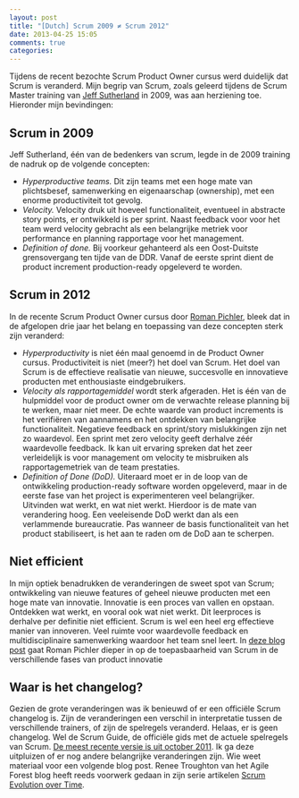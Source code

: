 ```yaml
---
layout: post
title: "[Dutch] Scrum 2009 ≠ Scrum 2012"
date: 2013-04-25 15:05
comments: true
categories: 
---
```


Tijdens de recent bezochte Scrum Product Owner cursus werd duidelijk dat Scrum is veranderd. Mijn begrip van Scrum, zoals geleerd tijdens de Scrum Master training van [Jeff Sutherland](http://en.wikipedia.org/wiki/Jeff_Sutherland) in 2009, was aan herziening toe. Hieronder mijn bevindingen:

## Scrum in 2009

Jeff Sutherland, één van de bedenkers van scrum, legde in de 2009 training de nadruk op de volgende concepten:

- *Hyperproductive teams.* Dit zijn teams met een hoge mate van plichtsbesef, samenwerking en eigenaarschap (ownership), met een enorme productiviteit tot gevolg.
- *Velocity.* Velocity druk uit hoeveel functionaliteit, eventueel in abstracte story points, er ontwikkeld is per sprint. Naast feedback voor voor het team werd velocity gebracht als een belangrijke metriek voor performance en planning rapportage voor het management.
- *Definition of done.* Bij voorkeur gehanteerd als een Oost-Duitste grensovergang ten tijde van de DDR. Vanaf de eerste sprint dient de product increment production-ready opgeleverd te worden.

## Scrum in 2012

In de recente Scrum Product Owner cursus door [Roman Pichler](http://www.romanpichler.com/), bleek dat in de afgelopen drie jaar het belang en toepassing van deze concepten sterk zijn veranderd:

- *Hyperproductivity* is niet één maal genoemd in de Product Owner cursus. Productiviteit is niet (meer?) het doel van Scrum. Het doel van Scrum is de effectieve realisatie van nieuwe, succesvolle en innovatieve producten met enthousiaste eindgebruikers.
- *Velocity als rapportagemiddel* wordt sterk afgeraden. Het is één van de hulpmiddel voor de product owner om de verwachte release planning bij te werken, maar niet meer. De echte waarde van product increments is het verifiëren van aannamens en het ontdekken van belangrijke functionaliteit. Negatieve feedback en sprint/story mislukkingen zijn net zo waardevol. Een sprint met zero velocity geeft derhalve zéér waardevolle feedback. Ik kan uit ervaring spreken dat het zeer verleidelijk is voor management om velocity te misbruiken als rapportagemetriek van de team prestaties.
- *Definition of Done (DoD).* Uiteraard moet er in de loop van de ontwikkeling production-ready software worden opgeleverd, maar in de eerste fase van het project is experimenteren veel belangrijker. Uitvinden wat werkt, en wat niet werkt. Hierdoor is de mate van verandering hoog. Een veeleisende DoD werkt dan als een verlammende bureaucratie. Pas wanneer de basis functionaliteit van het product stabiliseert, is het aan te raden om de DoD aan te scherpen.

## Niet efficient

In mijn optiek benadrukken de veranderingen de sweet spot van Scrum; ontwikkeling van nieuwe features of geheel nieuwe producten met een hoge mate van innovatie. Innovatie is een proces van vallen en opstaan. Ontdekken wat werkt, en vooral ook wat niet werkt. Dit leerproces is derhalve per definitie niet efficient. Scrum is wel een heel erg effectieve manier van innoveren. Veel ruimte voor waardevolle feedback en multidisciplinaire samenwerking waardoor het team snel leert. In [deze blog post](http://www.romanpichler.com/blog/agile-product-innovation/choosing-the-right-lean-and-agile-innovation-practices/) gaat Roman Pichler dieper in op de toepasbaarheid van Scrum in de verschillende fases van product innovatie

## Waar is het changelog?

Gezien de grote veranderingen was ik benieuwd of er een officiële Scrum changelog is. Zijn de veranderingen een verschil in interpretatie tussen de verschillende trainers, of zijn de spelregels veranderd. Helaas, er is geen changelog. Wel de Scrum Guide, de officiële gids met de actuele spelregels van Scrum. [De meest recente versie is uit october 2011](http://www.scrum.org/scrumguides/). Ik ga deze uitpluizen of er nog andere belangrijke veranderingen zijn. Wie weet materiaal voor een volgende blog post. Renee Troughton van het Agile Forest blog heeft reeds voorwerk gedaan in zijn serie artikelen [Scrum Evolution over Time](http://agileforest.com/2012/02/19/scrum-evolution-over-time-part-1/).
